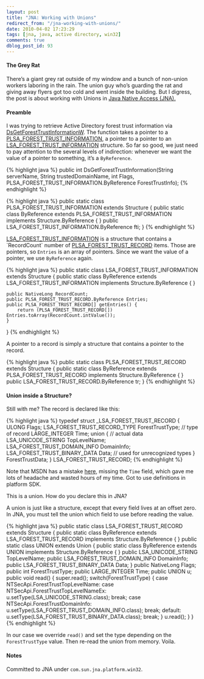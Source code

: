 ```yaml
---
layout: post
title: "JNA: Working with Unions"
redirect_from: "/jna-working-with-unions/"
date: 2010-04-02 17:23:29
tags: [jna, java, active directory, win32]
comments: true
dblog_post_id: 93
---
```


#### The Grey Rat

There’s a giant grey rat outside of my window and a bunch of non-union workers laboring in the rain. The union guy who’s guarding the rat and giving away flyers got too cold and went inside the building. But I digress, the post is about working with Unions in [Java Native Access (JNA).](https://github.com/twall/jna/)

#### Preamble

I was trying to retrieve Active Directory forest trust information via [DsGetForestTrustInformationW](http://msdn.microsoft.com/en-us/library/ms675988(VS.85).aspx). The function takes a pointer to a [PLSA_FOREST_TRUST_INFORMATION](http://msdn.microsoft.com/en-us/library/aa378335(VS.85).aspx), a pointer to a pointer to an [LSA_FOREST_TRUST_INFORMATION](http://msdn.microsoft.com/en-us/library/aa378335(VS.85).aspx) structure. So far so good, we just need to pay attention to the several levels of indirection: whenever we want the value of a pointer to something, it’s a `ByReference`.

{% highlight java %}
public int DsGetForestTrustInformation(String serverName, String trustedDomainName, int Flags,
        PLSA_FOREST_TRUST_INFORMATION.ByReference ForestTrustInfo);
{% endhighlight %}

{% highlight java %}
public static class PLSA_FOREST_TRUST_INFORMATION extends Structure {
    public static class ByReference extends PLSA_FOREST_TRUST_INFORMATION
        implements Structure.ByReference {
    }
    public LSA_FOREST_TRUST_INFORMATION.ByReference fti;
}
{% endhighlight %}

[LSA_FOREST_TRUST_INFORMATION](http://msdn.microsoft.com/en-us/library/aa378335(VS.85).aspx) is a structure that contains a `RecordCount` number of [PLSA_FOREST_TRUST_RECORD](http://msdn.microsoft.com/en-us/library/aa378336(v=VS.85).aspx) items. Those are pointers, so `Entries` is an array of pointers. Since we want the value of a pointer, we use `ByReference` again.

{% highlight java %}
public static class LSA_FOREST_TRUST_INFORMATION extends Structure {
    public static class ByReference extends LSA_FOREST_TRUST_INFORMATION
        implements Structure.ByReference {
    }

    public NativeLong RecordCount;
    public PLSA_FOREST_TRUST_RECORD.ByReference Entries;
    public PLSA_FOREST_TRUST_RECORD[] getEntries() {
        return (PLSA_FOREST_TRUST_RECORD[]) Entries.toArray(RecordCount.intValue());
    }
}
{% endhighlight %}

A pointer to a record is simply a structure that contains a pointer to the record.

{% highlight java %}
public static class PLSA_FOREST_TRUST_RECORD extends Structure {
    public static class ByReference extends PLSA_FOREST_TRUST_RECORD
        implements Structure.ByReference {
    }
    public LSA_FOREST_TRUST_RECORD.ByReference tr;
}
{% endhighlight %}

#### Union inside a Structure?

Still with me? The record is declared like this:

{% highlight java %}
typedef struct _LSA_FOREST_TRUST_RECORD {
    ULONG Flags;
    LSA_FOREST_TRUST_RECORD_TYPE ForestTrustType; // type of record
    LARGE_INTEGER Time;
    union { // actual data
        LSA_UNICODE_STRING TopLevelName;
        LSA_FOREST_TRUST_DOMAIN_INFO DomainInfo;
        LSA_FOREST_TRUST_BINARY_DATA Data; // used for unrecognized types
    } ForestTrustData;
} LSA_FOREST_TRUST_RECORD;
{% endhighlight %}

Note that MSDN has a mistake [here](http://msdn.microsoft.com/en-us/library/aa378336(VS.85).aspx), missing the `Time` field, which gave me lots of headache and wasted hours of my time. Got to use definitions in platform SDK.

This is a union. How do you declare this in JNA?

A union is just like a structure, except that every field lives at an offset zero. In JNA, you must tell the union which field to use before reading the value.

{% highlight java %}
public static class LSA_FOREST_TRUST_RECORD extends Structure {
    public static class ByReference extends LSA_FOREST_TRUST_RECORD
        implements Structure.ByReference {
    }
    public static class UNION extends Union {
        public static class ByReference extends UNION
            implements Structure.ByReference {
        }
        public LSA_UNICODE_STRING TopLevelName;
        public LSA_FOREST_TRUST_DOMAIN_INFO DomainInfo;
        public LSA_FOREST_TRUST_BINARY_DATA Data;
    }
    public NativeLong Flags;
    public int ForestTrustType;
    public LARGE_INTEGER Time;
    public UNION u;
    public void read() {
        super.read();
        switch(ForestTrustType) {
        case NTSecApi.ForestTrustTopLevelName:
        case NTSecApi.ForestTrustTopLevelNameEx:
            u.setType(LSA_UNICODE_STRING.class);
            break;
        case NTSecApi.ForestTrustDomainInfo:
            u.setType(LSA_FOREST_TRUST_DOMAIN_INFO.class);
            break;
        default:
            u.setType(LSA_FOREST_TRUST_BINARY_DATA.class);
            break;
        }
        u.read();
    }
}
{% endhighlight %}

In our case we override `read()` and set the type depending on the `ForestTrustType` value. Then re-read the union from memory. Voila.

#### Notes

Committed to JNA under `com.sun.jna.platform.win32`.

